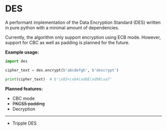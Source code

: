 # DES
A performant implementation of the Data Encryption Standard (DES) written in
pure python with a minimal amount of dependencies. 

Currently, the algorithm only support encryption using ECB mode. 
However, support for CBC as well as padding is planned for the future.

__Example usage:__

```python
import des

cipher_text = des.encrypt(b'abcdefgh', b'descrypt')

print(cipher_text)  # b'\x03<\xb4\xd8E\xd98\xa7'
```

__Planned features:__

 - CBC mode
 - ~~PKCS5 padding~~
 - Decryption
---
 - Tripple DES